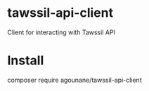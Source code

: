 # tawssil-api-client
 Client for interacting with Tawssil API

# Install 
composer require agounane/tawssil-api-client